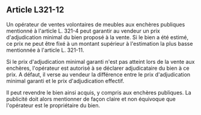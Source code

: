 Article L321-12
----
Un opérateur de ventes volontaires de meubles aux enchères publiques mentionné à
l'article L. 321-4 peut garantir au vendeur un prix d'adjudication minimal du
bien proposé à la vente. Si le bien a été estimé, ce prix ne peut être fixé à un
montant supérieur à l'estimation la plus basse mentionnée à l'article L. 321-11.

Si le prix d'adjudication minimal garanti n'est pas atteint lors de la vente aux
enchères, l'opérateur est autorisé à se déclarer adjudicataire du bien à ce
prix. A défaut, il verse au vendeur la différence entre le prix d'adjudication
minimal garanti et le prix d'adjudication effectif.

Il peut revendre le bien ainsi acquis, y compris aux enchères publiques. La
publicité doit alors mentionner de façon claire et non équivoque que l'opérateur
est le propriétaire du bien.
